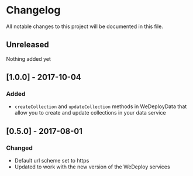 # Changelog
All notable changes to this project will be documented in this file.

## Unreleased

Nothing added yet

## [1.0.0] - 2017-10-04

### Added
- `createCollection` and `updateCollection` methods in WeDeployData that allow you to create and update collections in your data service


## [0.5.0] - 2017-08-01

### Changed
- Default url scheme set to https
- Updated to work with the new version of the WeDeploy services